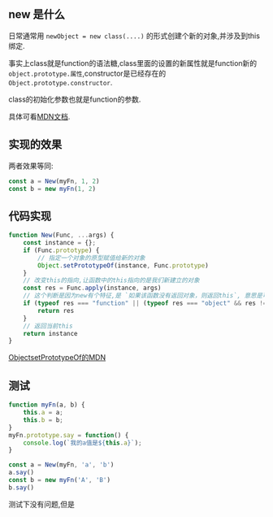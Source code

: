## new 是什么
日常通常用 `newObject = new class(....)` 的形式创建个新的对象,并涉及到this绑定.

事实上class就是function的语法糖,class里面的设置的新属性就是function新的`object.prototype.属性`,constructor是已经存在的`Object.prototype.constructor`.

class的初始化参数也就是function的参数.

具体可看[MDN文档](https://developer.mozilla.org/zh-CN/docs/Web/JavaScript/Reference/Operators/new).

## 实现的效果
两者效果等同:
```js
const a = New(myFn, 1, 2)
const b = new myFn(1, 2)
```

## 代码实现
```js
function New(Func, ...args) {
    const instance = {};
    if (Func.prototype) {
        // 指定一个对象的原型赋值给新的对象
        Object.setPrototypeOf(instance, Func.prototype)
    }
    // 改变this的指向,让函数中的this指向的是我们新建立的对象
    const res = Func.apply(instance, args) 
    // 这个判断是因为new有个特征,是 `如果该函数没有返回对象，则返回this`, 意思是可以返回对象的当new出来的值得
    if (typeof res === "function" || (typeof res === "object" && res !== null)) {
        return res
    }
    // 返回当前this
    return instance
}
```
[ObjectsetPrototypeOf的MDN](https://developer.mozilla.org/zh-CN/docs/Web/JavaScript/Reference/Global_Objects/Object/setPrototypeOf)

## 测试
```js
function myFn(a, b) {
	this.a = a;
    this.b = b;
}
myFn.prototype.say = function() {
    console.log(`我的a值是${this.a}`);
}

const a = New(myFn, 'a', 'b')
a.say()
const b = new myFn('A', 'B')
b.say() 
```
测试下没有问题,但是